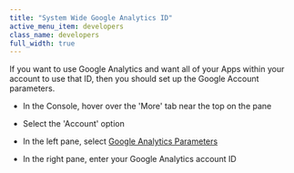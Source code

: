 ```yaml
---
title: "System Wide Google Analytics ID"
active_menu_item: developers
class_name: developers
full_width: true
---
```



If you want to use Google Analytics and want all of your Apps within your account to use that ID, then you should set up the Google Account parameters.

 - In the Console, hover over the 'More' tab near the top on the pane

 - Select the 'Account' option

 - In the left pane, select [Google Analytics Parameters](/developers/documentation/product-guide/the-console/console-tabs/more/account-variables/google-analytics-parameters)

 - In the right pane, enter your Google Analytics account ID

